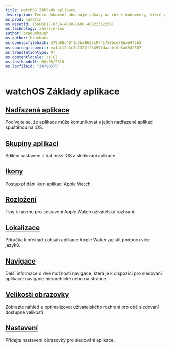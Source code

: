```yaml
---
title: watchOS Základy aplikace
description: Tento dokument obsahuje odkazy na různé dokumenty, které popisují koncepty, které jsou nezbytné, aby watchOS vývoj aplikací pomocí Xamarin.
ms.prod: xamarin
ms.assetid: 156D6D1C-83CA-4088-BA08-40B22312269C
ms.technology: xamarin-ios
author: bradumbaugh
ms.author: brumbaug
ms.openlocfilehash: 379b86c46f1d3ba8653c9f41750bce78bae945b5
ms.sourcegitcommit: ea1dc12a3c2d7322f234997daacbfdb6ad542507
ms.translationtype: MT
ms.contentlocale: cs-CZ
ms.lasthandoff: 06/05/2018
ms.locfileid: "34790575"
---
```

# <a name="watchos-application-fundamentals"></a>watchOS Základy aplikace

##  <a name="parent-applicationioswatchosapp-fundamentalsparent-appmd"></a>[Nadřazená aplikace](~/ios/watchos/app-fundamentals/parent-app.md)

Podívejte se, že aplikace může komunikovat s jejich nadřazené aplikaci spuštěnou na iOS.

##  <a name="app-groupsioswatchosapp-fundamentalsapp-groupsmd"></a>[Skupiny aplikací](~/ios/watchos/app-fundamentals/app-groups.md)

Sdílení nastavení a dat mezi iOS a sledování aplikace.

##  <a name="iconsioswatchosapp-fundamentalsiconsmd"></a>[Ikony](~/ios/watchos/app-fundamentals/icons.md)

Postup přidání ikon aplikací Apple Watch.

##  <a name="layoutioswatchosapp-fundamentalslayoutmd"></a>[Rozložení](~/ios/watchos/app-fundamentals/layout.md)

Tipy k návrhu pro sestavení Apple Watch uživatelská rozhraní.

##  <a name="localizationioswatchosapp-fundamentalslocalizationmd"></a>[Lokalizace](~/ios/watchos/app-fundamentals/localization.md)

Příručka k překladu obsah aplikace Apple Watch zajistit podporu více jazyků.

##  <a name="navigationioswatchosapp-fundamentalsnavigationmd"></a>[Navigace](~/ios/watchos/app-fundamentals/navigation.md)

Další informace o dvě možnosti navigace, která je k dispozici pro sledování aplikace: navigace hierarchické nebo na stránce.

##  <a name="screen-sizesioswatchosapp-fundamentalsscreen-sizesmd"></a>[Velikosti obrazovky](~/ios/watchos/app-fundamentals/screen-sizes.md)

Zobrazte náhled a optimalizovat uživatelského rozhraní pro obě sledování dostupné velikosti.

##  <a name="settingsioswatchosapp-fundamentalssettingsmd"></a>[Nastavení](~/ios/watchos/app-fundamentals/settings.md)

Přidejte nastavení obrazovky pro sledování aplikace.

